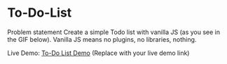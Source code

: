 # To-Do-List
 
Problem statement
Create a simple Todo list with vanilla JS (as you see in the GIF below). Vanilla JS means no plugins, no libraries, nothing.

Live Demo:
[To-Do List Demo](https://chandrika-2112.github.io/To_Do_List/) (Replace with your live demo link)
